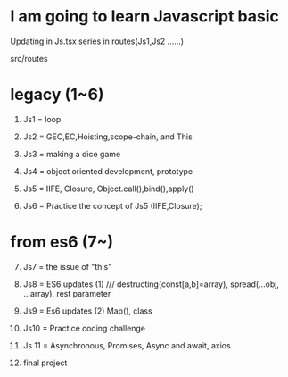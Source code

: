 # I am going to learn Javascript basic

Updating in Js.tsx series in routes(Js1,Js2 ......)

src/routes

# legacy (1~6)

1. Js1 = loop
2. Js2 = GEC,EC,Hoisting,scope-chain, and This

3. Js3 = making a dice game

4. Js4 = object oriented development, prototype
5. Js5 = IIFE, Closure, Object.call(),bind(),apply()
6. Js6 = Practice the concept of Js5 (IIFE,Closure);

# from es6 (7~)

7. Js7 = the issue of "this"
8. Js8 = ES6 updates (1) /// destructing(const[a,b]=array), spread(...obj, ...array), rest parameter
9. Js9 = Es6 updates (2) Map(), class
10. Js10 = Practice coding challenge
11. Js 11 = Asynchronous, Promises, Async and await, axios

12. final project
